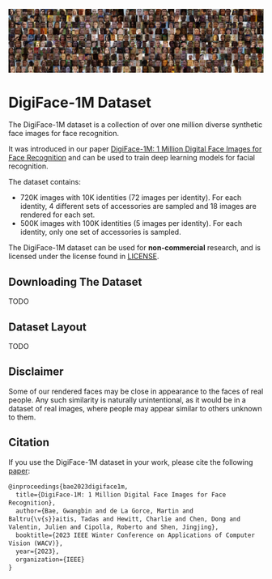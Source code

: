 ![Dataset Preview](docs/img/sx-data.jpg)

# DigiFace-1M Dataset

The DigiFace-1M dataset is a collection of over one million diverse synthetic face images for face recognition.

It was introduced in our paper [DigiFace-1M: 1 Million Digital Face Images for Face Recognition](https://microsoft.github.com/DigiFace1M) and can be used to train deep learning models for facial recognition.

The dataset contains:

- 720K images with 10K identities (72 images per identity). For each identity, 4 different sets of accessories are sampled and 18 images are rendered for each set.
- 500K images with 100K identities (5 images per identity). For each identity, only one set of accessories is sampled.

The DigiFace-1M dataset can be used for **non-commercial** research, and is licensed under the license found in [LICENSE](LICENSE).

## Downloading The Dataset

TODO

## Dataset Layout

TODO

## Disclaimer

Some of our rendered faces may be close in appearance to the faces of real people.
Any such similarity is naturally unintentional, as it would be in a dataset of real images, where people may appear similar to others unknown to them.

## Citation

If you use the DigiFace-1M dataset in your work, please cite the following [paper](TODO:url):

```
@inproceedings{bae2023digiface1m,
  title={DigiFace-1M: 1 Million Digital Face Images for Face Recognition},
  author={Bae, Gwangbin and de La Gorce, Martin and Baltru{\v{s}}aitis, Tadas and Hewitt, Charlie and Chen, Dong and Valentin, Julien and Cipolla, Roberto and Shen, Jingjing},
  booktitle={2023 IEEE Winter Conference on Applications of Computer Vision (WACV)},
  year={2023},
  organization={IEEE}
}
```
